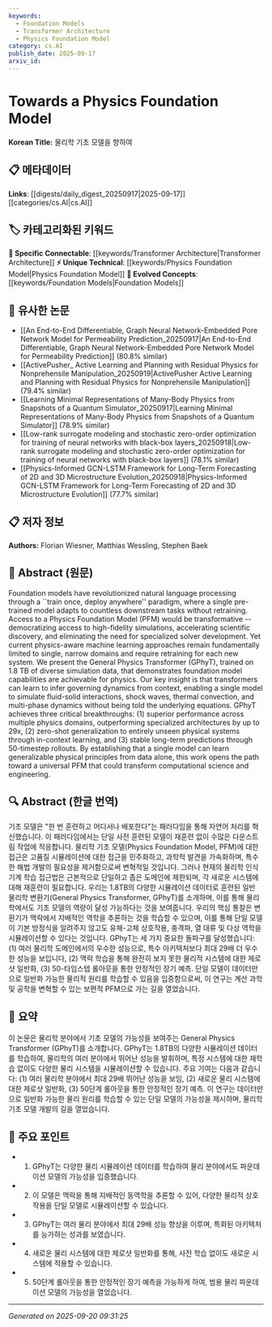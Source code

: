 ```yaml
---
keywords:
  - Foundation Models
  - Transformer Architecture
  - Physics Foundation Model
category: cs.AI
publish_date: 2025-09-17
arxiv_id:
---
```


<!-- KEYWORD_LINKING_METADATA:
{
  "processed_timestamp": "2025-09-22 22:43:41.467225",
  "vocabulary_version": "1.0",
  "selected_keywords": [
    "Foundation Models",
    "Transformer Architecture",
    "Physics Foundation Model"
  ],
  "rejected_keywords": [
    "General Physics Transformer",
    "In-Context Learning"
  ],
  "similarity_scores": {
    "Foundation Models": 0.8,
    "Transformer Architecture": 0.82,
    "Physics Foundation Model": 0.78
  },
  "extraction_method": "AI_prompt_based",
  "budget_applied": true
}
-->

# Towards a Physics Foundation Model

**Korean Title:** 물리학 기초 모델을 향하여

## 📋 메타데이터

**Links**: [[digests/daily_digest_20250917|2025-09-17]]      [[categories/cs.AI|cs.AI]]

## 🏷️ 카테고리화된 키워드
**🔗 Specific Connectable**: [[keywords/Transformer Architecture|Transformer Architecture]]
**⚡ Unique Technical**: [[keywords/Physics Foundation Model|Physics Foundation Model]]
**🚀 Evolved Concepts**: [[keywords/Foundation Models|Foundation Models]]

## 🔗 유사한 논문
- [[An End-to-End Differentiable, Graph Neural Network-Embedded Pore Network Model for Permeability Prediction_20250917|An End-to-End Differentiable, Graph Neural Network-Embedded Pore Network Model for Permeability Prediction]] (80.8% similar)
- [[ActivePusher_ Active Learning and Planning with Residual Physics for Nonprehensile Manipulation_20250919|ActivePusher Active Learning and Planning with Residual Physics for Nonprehensile Manipulation]] (79.4% similar)
- [[Learning Minimal Representations of Many-Body Physics from Snapshots of a Quantum Simulator_20250917|Learning Minimal Representations of Many-Body Physics from Snapshots of a Quantum Simulator]] (78.9% similar)
- [[Low-rank surrogate modeling and stochastic zero-order optimization for training of neural networks with black-box layers_20250918|Low-rank surrogate modeling and stochastic zero-order optimization for training of neural networks with black-box layers]] (78.1% similar)
- [[Physics-Informed GCN-LSTM Framework for Long-Term Forecasting of 2D and 3D Microstructure Evolution_20250918|Physics-Informed GCN-LSTM Framework for Long-Term Forecasting of 2D and 3D Microstructure Evolution]] (77.7% similar)

## 📋 저자 정보

**Authors:** Florian Wiesner, Matthias Wessling, Stephen Baek

## 📄 Abstract (원문)

Foundation models have revolutionized natural language processing through a
``train once, deploy anywhere'' paradigm, where a single pre-trained model
adapts to countless downstream tasks without retraining. Access to a Physics
Foundation Model (PFM) would be transformative -- democratizing access to
high-fidelity simulations, accelerating scientific discovery, and eliminating
the need for specialized solver development. Yet current physics-aware machine
learning approaches remain fundamentally limited to single, narrow domains and
require retraining for each new system. We present the General Physics
Transformer (GPhyT), trained on 1.8 TB of diverse simulation data, that
demonstrates foundation model capabilities are achievable for physics. Our key
insight is that transformers can learn to infer governing dynamics from
context, enabling a single model to simulate fluid-solid interactions, shock
waves, thermal convection, and multi-phase dynamics without being told the
underlying equations. GPhyT achieves three critical breakthroughs: (1) superior
performance across multiple physics domains, outperforming specialized
architectures by up to 29x, (2) zero-shot generalization to entirely unseen
physical systems through in-context learning, and (3) stable long-term
predictions through 50-timestep rollouts. By establishing that a single model
can learn generalizable physical principles from data alone, this work opens
the path toward a universal PFM that could transform computational science and
engineering.

## 🔍 Abstract (한글 번역)

기초 모델은 "한 번 훈련하고 어디서나 배포한다"는 패러다임을 통해 자연어 처리를 혁신했습니다. 이 패러다임에서는 단일 사전 훈련된 모델이 재훈련 없이 수많은 다운스트림 작업에 적응합니다. 물리학 기초 모델(Physics Foundation Model, PFM)에 대한 접근은 고품질 시뮬레이션에 대한 접근을 민주화하고, 과학적 발견을 가속화하며, 특수한 해법 개발의 필요성을 제거함으로써 변혁적일 것입니다. 그러나 현재의 물리학 인식 기계 학습 접근법은 근본적으로 단일하고 좁은 도메인에 제한되며, 각 새로운 시스템에 대해 재훈련이 필요합니다. 우리는 1.8TB의 다양한 시뮬레이션 데이터로 훈련된 일반 물리학 변환기(General Physics Transformer, GPhyT)를 소개하며, 이를 통해 물리학에서도 기초 모델의 역량이 달성 가능하다는 것을 보여줍니다. 우리의 핵심 통찰은 변환기가 맥락에서 지배적인 역학을 추론하는 것을 학습할 수 있으며, 이를 통해 단일 모델이 기본 방정식을 알려주지 않고도 유체-고체 상호작용, 충격파, 열 대류 및 다상 역학을 시뮬레이션할 수 있다는 것입니다. GPhyT는 세 가지 중요한 돌파구를 달성했습니다: (1) 여러 물리학 도메인에서의 우수한 성능으로, 특수 아키텍처보다 최대 29배 더 우수한 성능을 보입니다, (2) 맥락 학습을 통해 완전히 보지 못한 물리적 시스템에 대한 제로샷 일반화, (3) 50-타임스텝 롤아웃을 통한 안정적인 장기 예측. 단일 모델이 데이터만으로 일반화 가능한 물리적 원리를 학습할 수 있음을 입증함으로써, 이 연구는 계산 과학 및 공학을 변혁할 수 있는 보편적 PFM으로 가는 길을 열었습니다.

## 📝 요약

이 논문은 물리학 분야에서 기초 모델의 가능성을 보여주는 General Physics Transformer (GPhyT)를 소개합니다. GPhyT는 1.8TB의 다양한 시뮬레이션 데이터를 학습하여, 물리학의 여러 분야에서 뛰어난 성능을 발휘하며, 특정 시스템에 대한 재학습 없이도 다양한 물리 시스템을 시뮬레이션할 수 있습니다. 주요 기여는 다음과 같습니다: (1) 여러 물리학 분야에서 최대 29배 뛰어난 성능을 보임, (2) 새로운 물리 시스템에 대한 제로샷 일반화, (3) 50단계 롤아웃을 통한 안정적인 장기 예측. 이 연구는 데이터만으로 일반화 가능한 물리 원리를 학습할 수 있는 단일 모델의 가능성을 제시하며, 물리학 기초 모델 개발의 길을 열었습니다.

## 🎯 주요 포인트

- 1. GPhyT는 다양한 물리 시뮬레이션 데이터를 학습하여 물리 분야에서도 파운데이션 모델의 가능성을 입증했습니다.

- 2. 이 모델은 맥락을 통해 지배적인 동역학을 추론할 수 있어, 다양한 물리적 상호작용을 단일 모델로 시뮬레이션할 수 있습니다.

- 3. GPhyT는 여러 물리 분야에서 최대 29배 성능 향상을 이루며, 특화된 아키텍처를 능가하는 성과를 보였습니다.

- 4. 새로운 물리 시스템에 대한 제로샷 일반화를 통해, 사전 학습 없이도 새로운 시스템에 적용할 수 있습니다.

- 5. 50단계 롤아웃을 통한 안정적인 장기 예측을 가능하게 하여, 범용 물리 파운데이션 모델의 가능성을 열었습니다.

---

*Generated on 2025-09-20 09:31:25*